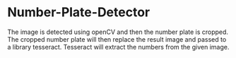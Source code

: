 # Number-Plate-Detector
The image is detected using openCV and then the number plate is cropped. The cropped number plate will then replace the result image and passed to a library tesseract.
Tesseract will extract the numbers from the given image.
